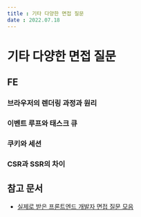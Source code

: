 ```yaml
---
title : 기타 다양한 면접 질문    
date : 2022.07.18
---
```


# 기타 다양한 면접 질문    

## FE 

### 브라우저의 렌더링 과정과 원리
### 이벤트 루프와 태스크 큐
### 쿠키와 세션
### CSR과 SSR의 차이



## 참고 문서
* [실제로 받은 프론트엔드 개발자 면접 질문 모음](https://xiubindev.tistory.com/119)
